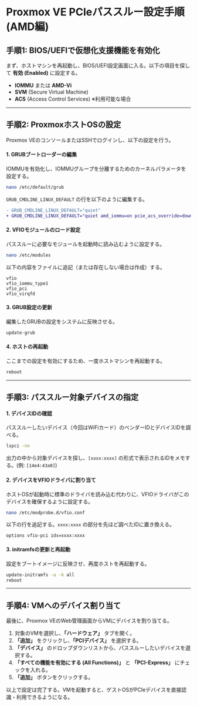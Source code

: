 # Proxmox VE PCIeパススルー設定手順 (AMD編)

## 手順1: BIOS/UEFIで仮想化支援機能を有効化

まず、ホストマシンを再起動し、BIOS/UEFI設定画面に入る。以下の項目を探して **有効 (Enabled)** に設定する。

- **IOMMU** または **AMD-Vi**
- **SVM** (Secure Virtual Machine)
- **ACS** (Access Control Services) ※利用可能な場合

---

## 手順2: ProxmoxホストOSの設定

Proxmox VEのコンソールまたはSSHでログインし、以下の設定を行う。

#### 1. GRUBブートローダーの編集

IOMMUを有効化し、IOMMUグループを分離するためのカーネルパラメータを設定する。

```bash
nano /etc/default/grub
```

`GRUB_CMDLINE_LINUX_DEFAULT` の行を以下のように編集する。

```diff
- GRUB_CMDLINE_LINUX_DEFAULT="quiet"
+ GRUB_CMDLINE_LINUX_DEFAULT="quiet amd_iommu=on pcie_acs_override=downstream,multifunction"
```

#### 2. VFIOモジュールのロード設定

パススルーに必要なモジュールを起動時に読み込むように設定する。

```bash
nano /etc/modules
```

以下の内容をファイルに追記（または存在しない場合は作成）する。

```
vfio
vfio_iommu_type1
vfio_pci
vfio_virqfd
```

#### 3. GRUB設定の更新

編集したGRUBの設定をシステムに反映させる。

```bash
update-grub
```

#### 4. ホストの再起動

ここまでの設定を有効にするため、一度ホストマシンを再起動する。

```bash
reboot
```

-----

## 手順3: パススルー対象デバイスの指定

#### 1. デバイスIDの確認

パススルーしたいデバイス（今回はWiFiカード）のベンダーIDとデバイスIDを調べる。

```bash
lspci -nn
```

出力の中から対象デバイスを探し、`[xxxx:xxxx]` の形式で表示されるIDをメモする。(例: `[14e4:43a0]`)

#### 2. デバイスをVFIOドライバに割り当て

ホストOSが起動時に標準のドライバを読み込む代わりに、VFIOドライバがこのデバイスを確保するように設定する。

```bash
nano /etc/modprobe.d/vfio.conf
```

以下の行を追記する。`xxxx:xxxx` の部分を先ほど調べたIDに置き換える。

```
options vfio-pci ids=xxxx:xxxx
```

#### 3. initramfsの更新と再起動

設定をブートイメージに反映させ、再度ホストを再起動する。

```bash
update-initramfs -u -k all
reboot
```

-----

## 手順4: VMへのデバイス割り当て

最後に、Proxmox VEのWeb管理画面からVMにデバイスを割り当てる。

1.  対象のVMを選択し、**「ハードウェア」** タブを開く。
2.  **「追加」** をクリックし、**「PCIデバイス」** を選択する。
3.  **「デバイス」** のドロップダウンリストから、パススルーしたいデバイスを選択する。
4.  **「すべての機能を有効にする (All Functions)」** と **「PCI-Express」** にチェックを入れる。
5.  **「追加」** ボタンをクリックする。

以上で設定は完了する。VMを起動すると、ゲストOSがPCIeデバイスを直接認識・利用できるようになる。
